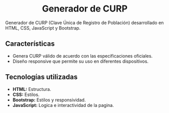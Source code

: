 # <h1 align="center">Generador de CURP</h1>

Generador de CURP (Clave Única de Registro de Población) desarrollado en HTML, CSS, JavaScript y Bootstrap.

## Características

-   Genera CURP válido de acuerdo con las especificaciones oficiales.
-   Diseño responsive que permite su uso en diferentes dispositivos.

## Tecnologías utilizadas

-   **HTML:** Estructura.
-   **CSS:** Estilos.
-   **Bootstrap:** Estilos y responsividad.
-   **JavaScript:** Logica e interactividad de la pagina.

